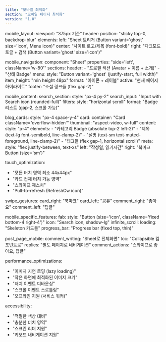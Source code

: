 ```yaml
---
title: "모바일 최적화"
section: "모바일 페이지 최적화"
version: "1.0"
---
```


mobile_layout:
  viewport: "375px 기준"
  header:
    position: "sticky top-0, backdrop-blur"
    elements:
      left: "Sheet 트리거 (Button variant='ghost' size='icon', Menu icon)"
      center: "사이트 로고/제목 (font-bold)"
      right: "다크모드 토글 + 검색 (Button variant='ghost' size='icon')"

mobile_navigation:
  component: "Sheet"
  properties: "side='left', className='w-80'"
  sections:
    header:
      - "프로필 섹션 (Avatar + 이름 + 소개)"
      - "상태 Badge"
    menu:
      style: "Button variant='ghost' (justify-start, full width)"
      item_height: "min height 48px"
      format: "아이콘 + 레이블"
      active: "현재 페이지 하이라이트"
    footer: "소셜 링크들 (flex gap-2)"

mobile_content:
  search_section:
    style: "px-4 py-2"
    search_input: "Input with Search icon (rounded-full)"
    filters:
      style: "horizontal scroll"
      format: "Badge 리스트 (gap-2, 스크롤 가능)"
  
  blog_cards:
    style: "px-4 space-y-4"
    card:
      container: "Card className='overflow-hidden'"
      thumbnail: "aspect-video, w-full"
      content:
        style: "p-4"
        elements:
          - "카테고리 Badge (absolute top-2 left-2)"
          - "제목 (text-lg font-semibold, line-clamp-2)"
          - "설명 (text-sm text-muted-foreground, line-clamp-2)"
          - "태그들 (flex gap-1, horizontal scroll)"
        meta:
          style: "flex justify-between, text-xs"
          left: "작성일, 읽기시간"
          right: "북마크 Button (size='sm')"

touch_optimization:
  - "모든 터치 영역 최소 44x44px"
  - "카드 전체 터치 가능 영역"
  - "스와이프 제스처"
  - "Pull-to-refresh (RefreshCw icon)"

swipe_gestures:
  card_right: "북마크"
  card_left: "공유"
  comment_right: "좋아요"
  comment_left: "답글"

mobile_specific_features:
  fab:
    style: "Button (size='icon', className='fixed bottom-4 right-4')"
    icon: "Search icon, shadow-lg"
  infinite_scroll:
    loading: "Skeleton 카드들"
  progress_bar: "Progress bar (fixed top, thin)"

post_page_mobile:
  comment_writing: "Sheet로 전체화면"
  toc: "Collapsible 컴포넌트로"
  replies: "별도 페이지로 네비게이션"
  comment_actions: "스와이프로 좋아요, 답글"

performance_optimizations:
  - "이미지 지연 로딩 (lazy loading)"
  - "작은 화면에 최적화된 이미지 크기"
  - "터치 이벤트 디바운싱"
  - "스크롤 이벤트 스로틀링"
  - "오프라인 지원 (서비스 워커)"

accessibility:
  - "적절한 색상 대비"
  - "충분한 터치 영역"
  - "스크린 리더 지원"
  - "키보드 내비게이션 지원"
